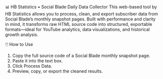 📊 HB Statistics • Social Blade Daily Data Collector
This web-based tool by HB Statistics allows you to process, clean, and export subscriber data from Social Blade’s monthly snapshot pages. Built with performance and clarity in mind, it transforms raw HTML source code into structured, exportable formats—ideal for YouTube analytics, data visualizations, and historical growth analysis.

🖱️ How to Use
1. Copy the full source code of a Social Blade monthly snapshot page.
2. Paste it into the text box.
3. Click Process Data.
4. Preview, copy, or export the cleaned results.
